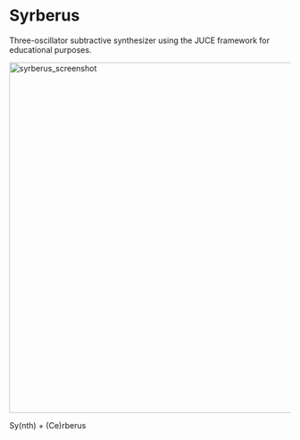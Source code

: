 # Syrberus
Three-oscillator subtractive synthesizer using the JUCE framework for educational purposes.

<img width="919" height="627" alt="syrberus_screenshot" src="https://github.com/user-attachments/assets/f4bde312-fb75-427b-bbe7-50746bab95ce" />


Sy(nth) + (Ce)rberus
